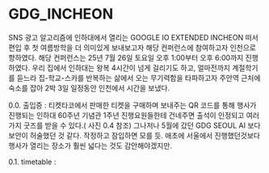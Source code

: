 # GDG_INCHEON

SNS 광고 알고리즘에 인하대에서 열리는 GOOGLE IO EXTENDED INCHEON 떠서 편입 후 첫 여름방학을 더 의미있게 보내보고자 해당 컨퍼런스에 참여하고자 인천으로 향하였다.
해당 컨퍼런스는 25년 7월 26일 토요일 오후 1:00부터 오후 6:00까지 진행하였다. 우리 집에서 인하대는 왕복 4시간이 넘게 걸리기도 하고, 얼마전까지 계절학기를 듣느라 집-학교-스카를 반복하는 삶에서 오는 무기력함을 타파하고자 주안역 근처에 숙소를 잡아 2박 3일 일정동안 인천에서 시간을 보냈다.

0.0. 출입증 : 티켓타코에서 판매한 티켓을 구매하며 보내주는 QR 코드를 통해 행사가 진행되는 인하대 60주년 기념관 1주년 진행요원들한테 건네주면 출석이 인정되고 여러가지 굿즈를 받을 수 있다.( 사진 0.4 참조) 그나저나 5월에 갔던 GDG SEOUL AI 보다 보안이 허술했던 것 같다. 작정하고 잠입하면 모를 듯. 애초에 서울에서 진행했던것보다 행사가 열리는 장소가 훨씬 넓다는 것도 감안해야겠지만.

0.1. timetable : 
             
